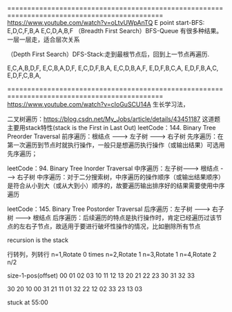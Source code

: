 =============================================================================================
https://www.youtube.com/watch?v=oLtvUWpAnTQ
E point start-BFS:
E,D,C,F,B,A
E,C,D,A,B,F
（Breadth First Search）BFS-Queue 有很多种结果。一层一层走，适合层次关系


（Depth First Search）DFS-Stack:走到最根节点后，回到上一节点再遍历.

E,C,A,B,D,F,
E,C,B,A,D,F,
E,C,D,F,B,A,
E,C,D,B,A,F,
E,D,F,B,C,A,
E,D,F,B,A,C,
E,D,F,C,B,A,



=============================================================================================
https://www.youtube.com/watch?v=cIoGuSCU14A
生长学习法，

二叉树遍历：https://blog.csdn.net/My_Jobs/article/details/43451187
这道题主要用stack特性(stack is the First in Last Out)
leetCode：144. Binary Tree Preorder Traversal
前序遍历：根结点 ---> 左子树 ---> 右子树
先序遍历：在第一次遍历到节点时就执行操作，一般只是想遍历执行操作（或输出结果）可选用先序遍历；

leetCode：94. Binary Tree Inorder Traversal
中序遍历：左子树---> 根结点 ---> 右子树
中序遍历：对于二分搜索树，中序遍历的操作顺序（或输出结果顺序）是符合从小到大（或从大到小）顺序的，故要遍历输出排序好的结果需要使用中序遍历

leetCode：145. Binary Tree Postorder Traversal
后序遍历：左子树 ---> 右子树 ---> 根结点
后序遍历：后续遍历的特点是执行操作时，肯定已经遍历过该节点的左右子节点，故适用于要进行破坏性操作的情况，比如删除所有节点

recursion is the stack

 


行转列，列转行
n=1,Rotate 0 times
n=2,Rotate 1
n=3,Rotate 1
n=4,Rotate 2
n/2

size-1-pos(offset)
00  01  02  03
10  11  12  13
20  21  22  23
30  31  32  33

30  20  10  00
31	21  11	01
32  22  12  02
33  23  13  03

stuck at 55:00
